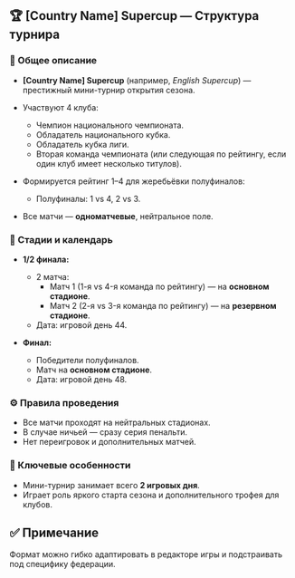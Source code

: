 ## 🏆 [Country Name] Supercup — Структура турнира

### 📌 Общее описание
- **[Country Name] Supercup** (например, *English Supercup*) — престижный мини-турнир открытия сезона.
- Участвуют 4 клуба:
  - Чемпион национального чемпионата.
  - Обладатель национального кубка.
  - Обладатель кубка лиги.
  - Вторая команда чемпионата (или следующая по рейтингу, если один клуб имеет несколько титулов).

- Формируется рейтинг 1–4 для жеребьёвки полуфиналов:
  - Полуфиналы: 1 vs 4, 2 vs 3.

- Все матчи — **одноматчевые**, нейтральное поле.

### 📍 Стадии и календарь

- **1/2 финала:**
  - 2 матча:
    - Матч 1 (1-я vs 4-я команда по рейтингу) — на **основном стадионе**.
    - Матч 2 (2-я vs 3-я команда по рейтингу) — на **резервном стадионе**.
  - Дата: игровой день 44.

- **Финал:**
  - Победители полуфиналов.
  - Матч на **основном стадионе**.
  - Дата: игровой день 48.

### ⚙️ Правила проведения

- Все матчи проходят на нейтральных стадионах.
- В случае ничьей — сразу серия пенальти.
- Нет переигровок и дополнительных матчей.

### 📅 Ключевые особенности

- Мини-турнир занимает всего **2 игровых дня**.
- Играет роль яркого старта сезона и дополнительного трофея для клубов.

## ✅ Примечание

Формат можно гибко адаптировать в редакторе игры и подстраивать под специфику федерации.

